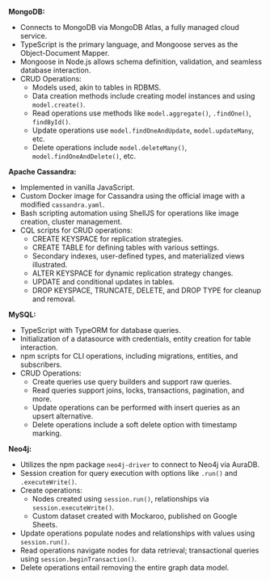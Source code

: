 **MongoDB:**
- Connects to MongoDB via MongoDB Atlas, a fully managed cloud service.
- TypeScript is the primary language, and Mongoose serves as the Object-Document Mapper.
- Mongoose in Node.js allows schema definition, validation, and seamless database interaction.
- CRUD Operations:
  - Models used, akin to tables in RDBMS.
  - Data creation methods include creating model instances and using `model.create()`.
  - Read operations use methods like `model.aggregate()`, `.findOne()`, `findById()`.
  - Update operations use `model.findOneAndUpdate`, `model.updateMany`, etc.
  - Delete operations include `model.deleteMany()`, `model.findOneAndDelete()`, etc.

**Apache Cassandra:**
- Implemented in vanilla JavaScript.
- Custom Docker image for Cassandra using the official image with a modified `cassandra.yaml`.
- Bash scripting automation using ShellJS for operations like image creation, cluster management.
- CQL scripts for CRUD operations:
  - CREATE KEYSPACE for replication strategies.
  - CREATE TABLE for defining tables with various settings.
  - Secondary indexes, user-defined types, and materialized views illustrated.
  - ALTER KEYSPACE for dynamic replication strategy changes.
  - UPDATE and conditional updates in tables.
  - DROP KEYSPACE, TRUNCATE, DELETE, and DROP TYPE for cleanup and removal.

**MySQL:**
- TypeScript with TypeORM for database queries.
- Initialization of a datasource with credentials, entity creation for table interaction.
- npm scripts for CLI operations, including migrations, entities, and subscribers.
- CRUD Operations:
  - Create queries use query builders and support raw queries.
  - Read queries support joins, locks, transactions, pagination, and more.
  - Update operations can be performed with insert queries as an upsert alternative.
  - Delete operations include a soft delete option with timestamp marking.

**Neo4j:**
- Utilizes the npm package `neo4j-driver` to connect to Neo4j via AuraDB.
- Session creation for query execution with options like `.run()` and `.executeWrite()`.
- Create operations:
  - Nodes created using `session.run()`, relationships via `session.executeWrite()`.
  - Custom dataset created with Mockaroo, published on Google Sheets.
- Update operations populate nodes and relationships with values using `session.run()`.
- Read operations navigate nodes for data retrieval; transactional queries using `session.beginTransaction()`.
- Delete operations entail removing the entire graph data model.
